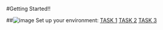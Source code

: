 #Getting Started!!

##![image](https://user-images.githubusercontent.com/53052899/122547191-6924a300-d04d-11eb-835d-daaf3d83129d.png)
Set up your environment:
<a href="https://github.com/shecoderfinally/SUMMER-ANALYTICS-2021/blob/main/WEEK%201/DAY%200/TASK%201">TASK 1</a>
<a href="https://github.com/shecoderfinally/SUMMER-ANALYTICS-2021/blob/main/WEEK%201/DAY%200/TASK%202">TASK 2</a>
<a href="https://github.com/shecoderfinally/SUMMER-ANALYTICS-2021/blob/main/WEEK%201/DAY%200/TASK%203">TASK 3</a>
